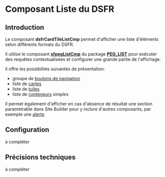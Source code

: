 # Composant Liste du **DSFR**

## Introduction

Le composant **dsfrCardTileListCmp** permet d'afficher une liste d'éléments selon différents formats du DSFR.

Il utilise le composant **[sfpegListCmp](https://github.com/pegros/PEG_LIST/blob/master/help/sfpegListCmp.md)** du package **[PEG_LIST](https://github.com/pegros/PEG_LIST)** pour exécuter des requêtes contextualisées et configurer une grande partie de l'affichage. 

Il offre les possibilités suivantes de présentation:
* groupe de [boutons de navigation](/help/dsfrButtonDsp.md)
* liste de [cartes](/help/dsfrCardCmp.md)
* liste de [tuiles](/help/dsfrTileCmp.md)
* liste de [conteneurs](/help/dsfrContainerDsp.md) simples

Il permet également d'afficher en cas d'absence de résultat une section paramétrable dans Site Builder pour y inclure d'autres composants, par exemple une [alerte](/help/dsfrAlertCmp.md).


## Configuration

à compléter

## Précisions techniques

à compléter
